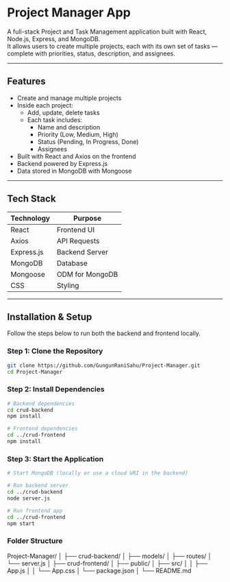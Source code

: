 # Project Manager App

A full-stack Project and Task Management application built with React, Node.js, Express, and MongoDB.  
It allows users to create multiple projects, each with its own set of tasks — complete with priorities, status, description, and assignees.

---

## Features

- Create and manage multiple projects
- Inside each project:
  - Add, update, delete tasks
  - Each task includes:
    - Name and description
    - Priority (Low, Medium, High)
    - Status (Pending, In Progress, Done)
    - Assignees
- Built with React and Axios on the frontend
- Backend powered by Express.js
- Data stored in MongoDB with Mongoose

---

## Tech Stack

| Technology | Purpose         |
|------------|-----------------|
| React      | Frontend UI     |
| Axios      | API Requests    |
| Express.js | Backend Server  |
| MongoDB    | Database        |
| Mongoose   | ODM for MongoDB |
| CSS        | Styling         |

---

## Installation & Setup

Follow the steps below to run both the backend and frontend locally.

### Step 1: Clone the Repository

```bash
git clone https://github.com/GungunRaniSahu/Project-Manager.git
cd Project-Manager

```

### Step 2: Install Dependencies 

```bash 
# Backend dependencies
cd crud-backend
npm install

# Frontend dependencies
cd ../crud-frontend
npm install

```
### Step 3: Start the Application
```bash
# Start MongoDB (locally or use a cloud URI in the backend)

# Run backend server
cd ../crud-backend
node server.js

# Run frontend app
cd ../crud-frontend
npm start

```

### Folder Structure

Project-Manager/
│
├── crud-backend/
│   ├── models/
│   ├── routes/
│   └── server.js
│
├── crud-frontend/
│   ├── public/
│   ├── src/
│   │   ├── App.js
│   │   └── App.css
│   └── package.json
│
└── README.md

